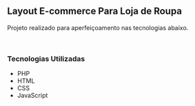 <h2>Layout E-commerce Para Loja de Roupa</h2>
<p>Projeto realizado para aperfeiçoamento nas tecnologias abaixo.</p>

<br>
<h3>Tecnologias Utilizadas</h3>
<ul>
  <li>PHP</li>
  <li>HTML</li>
  <li>CSS</li>
  <li>JavaScript</li>
</ul>
